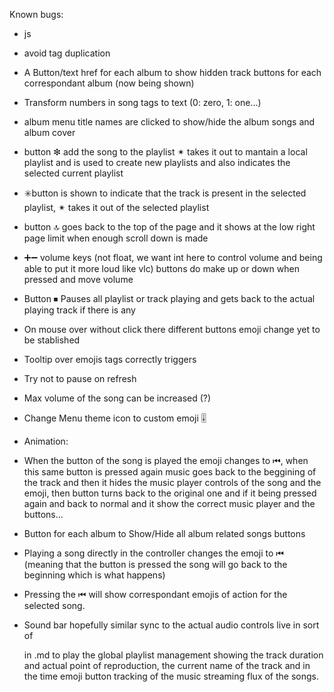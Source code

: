 Known bugs: 
- js
- avoid tag duplication
- A Button/text href for each album to show hidden track buttons for each correspondant album (now being shown)
- Transform numbers in song tags to text (0: zero, 1: one...)
- album menu title names are clicked to show/hide the album songs and album cover
- button ❇ add the song to the playlist ✴ takes it out to mantain a local playlist and is used to create new playlists and also indicates the selected current playlist
- ✳️button is shown to indicate that the track is present in the selected playlist, ✴ takes it out of the selected playlist
- button 🔝 goes back to the top of the page and it shows at the low right page limit when enough scroll down is made
- ➕➖ volume keys (not float, we want int here to control volume and being able to put it more loud like vlc) buttons do make up or down when pressed and move volume 
- Button ⏹ Pauses all playlist or track playing and gets back to the actual playing track if there is any
- On mouse over without click there different buttons emoji change yet to be stablished
- Tooltip over emojis tags correctly triggers
- Try not to pause on refresh
- Max volume of the song can be increased (?)
- Change Menu theme icon to custom emoji 🎚️

- Animation:
- When the button of the song is played the emoji changes to ⏮, when this same button is pressed again music goes back to the beggining of the track 
and then it hides the music player controls of the song and the emoji, then button turns back to the original one and if it being pressed again and back to normal and it show the correct music player and the buttons...
- Button for each album to Show/Hide all album related songs buttons 
- Playing a song directly in the controller changes the emoji to ⏮ (meaning that the button is pressed the song will go back to the beginning which is what happens)
- Pressing the ⏮ will show correspondant emojis of action for the selected song.
- Sound bar hopefully similar sync to the actual audio controls live in sort of <div> in .md to play the global playlist management showing the track duration and actual point of reproduction, the current name of the track and in the time emoji button tracking of the music streaming flux of the songs.
